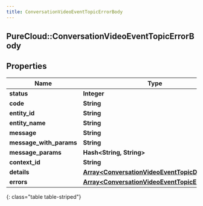 ```yaml
---
title: ConversationVideoEventTopicErrorBody
---
```

## PureCloud::ConversationVideoEventTopicErrorBody

## Properties

|Name | Type | Description | Notes|
|------------ | ------------- | ------------- | -------------|
| **status** | **Integer** |  | [optional] |
| **code** | **String** |  | [optional] |
| **entity_id** | **String** |  | [optional] |
| **entity_name** | **String** |  | [optional] |
| **message** | **String** |  | [optional] |
| **message_with_params** | **String** |  | [optional] |
| **message_params** | **Hash&lt;String, String&gt;** |  | [optional] |
| **context_id** | **String** |  | [optional] |
| **details** | [**Array&lt;ConversationVideoEventTopicDetail&gt;**](ConversationVideoEventTopicDetail.html) |  | [optional] |
| **errors** | [**Array&lt;ConversationVideoEventTopicErrorBody&gt;**](ConversationVideoEventTopicErrorBody.html) |  | [optional] |
{: class="table table-striped"}


